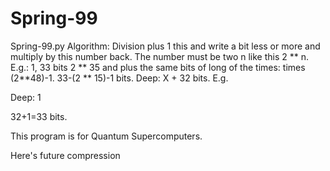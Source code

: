 # Spring-99
Spring-99.py
Algorithm: Division plus 1 this and write a bit less or more and multiply by this number back. The number must be two n like this 2 ** n. E.g.: 1, 33 bits 2 ** 35 and plus the same bits of long of the times: times (2**48)-1. 33-(2 ** 15)-1 bits. Deep: X + 32 bits. E.g.

Deep: 1

32+1=33 bits.

This program is for Quantum Supercomputers.

Here's future compression
